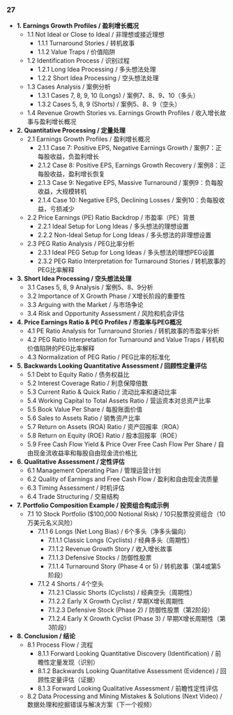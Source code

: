 ### 27
- **1. Earnings Growth Profiles / 盈利增长概况**
    - 1.1 Not Ideal or Close to Ideal / 非理想或接近理想
        - 1.1.1 Turnaround Stories / 转机故事
        - 1.1.2 Value Traps / 价值陷阱
    - 1.2 Identification Process / 识别过程
        - 1.2.1 Long Idea Processing / 多头想法处理
        - 1.2.2 Short Idea Processing / 空头想法处理
    - 1.3 Cases Analysis / 案例分析
        - 1.3.1 Cases 7, 8, 9, 10 (Longs) / 案例7、8、9、10（多头）
        - 1.3.2 Cases 5, 8, 9 (Shorts) / 案例5、8、9（空头）
    - 1.4 Revenue Growth Stories vs. Earnings Growth Profiles / 收入增长故事与盈利增长概况
- **2. Quantitative Processing / 定量处理**
    - 2.1 Earnings Growth Profiles / 盈利增长概况
        - 2.1.1 Case 7: Positive EPS, Negative Earnings Growth / 案例7：正每股收益，负盈利增长
        - 2.1.2 Case 8: Positive EPS, Earnings Growth Recovery / 案例8：正每股收益，盈利增长恢复
        - 2.1.3 Case 9: Negative EPS, Massive Turnaround / 案例9：负每股收益，大规模转机
        - 2.1.4 Case 10: Negative EPS, Declining Losses / 案例10：负每股收益，亏损减少
    - 2.2 Price Earnings (PE) Ratio Backdrop / 市盈率（PE）背景
        - 2.2.1 Ideal Setup for Long Ideas / 多头想法的理想设置
        - 2.2.2 Non-Ideal Setup for Long Ideas / 多头想法的非理想设置
    - 2.3 PEG Ratio Analysis / PEG比率分析
        - 2.3.1 Ideal PEG Setup for Long Ideas / 多头想法的理想PEG设置
        - 2.3.2 PEG Ratio Interpretation for Turnaround Stories / 转机故事的PEG比率解释
- **3. Short Idea Processing / 空头想法处理**
    - 3.1 Cases 5, 8, 9 Analysis / 案例5、8、9分析
    - 3.2 Importance of X Growth Phase / X增长阶段的重要性
    - 3.3 Arguing with the Market / 与市场争论
    - 3.4 Risk and Opportunity Assessment / 风险和机会评估
- **4. Price Earnings Ratio & PEG Profiles / 市盈率与PEG概况**
    - 4.1 PE Ratio Analysis for Turnaround Stories / 转机故事的市盈率分析
    - 4.2 PEG Ratio Interpretation for Turnaround and Value Traps / 转机和价值陷阱的PEG比率解释
    - 4.3 Normalization of PEG Ratio / PEG比率的标准化
- **5. Backwards Looking Quantitative Assessment / 回顾性定量评估**
    - 5.1 Debt to Equity Ratio / 债务权益比
    - 5.2 Interest Coverage Ratio / 利息保障倍数
    - 5.3 Current Ratio & Quick Ratio / 流动比率和速动比率
    - 5.4 Working Capital to Total Assets Ratio / 营运资本对总资产比率
    - 5.5 Book Value Per Share / 每股账面价值
    - 5.6 Sales to Assets Ratio / 销售资产比率
    - 5.7 Return on Assets (ROA) Ratio / 资产回报率（ROA）
    - 5.8 Return on Equity (ROE) Ratio / 股本回报率（ROE）
    - 5.9 Free Cash Flow Yield & Price Over Free Cash Flow Per Share / 自由现金流收益率和每股自由现金流价格比
- **6. Qualitative Assessment / 定性评估**
    - 6.1 Management Operating Plan / 管理运营计划
    - 6.2 Quality of Earnings and Free Cash Flow / 盈利和自由现金流质量
    - 6.3 Timing Assessment / 时机评估
    - 6.4 Trade Structuring / 交易结构
- **7. Portfolio Composition Example / 投资组合构成示例**
    - 7.1 10 Stock Portfolio ($100,000 Notional Risk) / 10只股票投资组合（10万美元名义风险）
        - 7.1.1 6 Longs (Net Long Bias) / 6个多头（净多头偏向）
            - 7.1.1.1 Classic Longs (Cyclists) / 经典多头（周期性）
            - 7.1.1.2 Revenue Growth Story / 收入增长故事
            - 7.1.1.3 Defensive Stocks / 防御性股票
            - 7.1.1.4 Turnaround Story (Phase 4 or 5) / 转机故事（第4或第5阶段）
        - 7.1.2 4 Shorts / 4个空头
            - 7.1.2.1 Classic Shorts (Cyclists) / 经典空头（周期性）
            - 7.1.2.2 Early X Growth Cyclist / 早期X增长周期性
            - 7.1.2.3 Defensive Stock (Phase 2) / 防御性股票（第2阶段）
            - 7.1.2.4 Early X Growth Cyclist (Phase 3) / 早期X增长周期性（第3阶段）
- **8. Conclusion / 结论**
    - 8.1 Process Flow / 流程
        - 8.1.1 Forward Looking Quantitative Discovery (Identification) / 前瞻性定量发现（识别）
        - 8.1.2 Backwards Looking Quantitative Assessment (Evidence) / 回顾性定量评估（证据）
        - 8.1.3 Forward Looking Qualitative Assessment / 前瞻性定性评估
    - 8.2 Data Processing and Mining Mistakes & Solutions (Next Video) / 数据处理和挖掘错误与解决方案（下一个视频）
